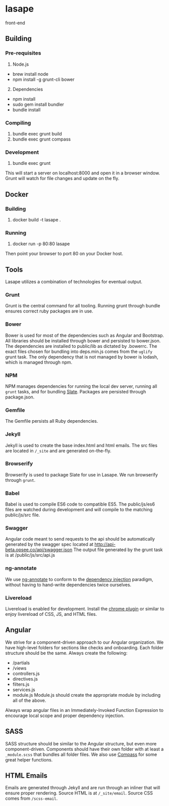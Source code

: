 # lasape
front-end

## Building

### Pre-requisites

1. Node.js 
  * brew install node
  * npm install -g grunt-cli bower
2. Dependencies
  * npm install
  * sudo gem install bundler
  * bundle install

### Compiling

1. bundle exec grunt build
2. bundle exec grunt compass

### Development

1. bundle exec grunt

This will start a server on localhost:8000 and open it in a browser window.
Grunt will watch for file changes and update on the fly.

## Docker

### Building

1. docker build -t lasape .

### Running

1. docker run -p 80:80 lasape

Then point your browser to port 80 on your Docker host.

## Tools

Lasape utilizes a combination of technologies for eventual output.

### Grunt

Grunt is the central command for all tooling. Running grunt through bundle ensures correct ruby packages are in use.

### Bower

Bower is used for most of the dependencies such as Angular and Bootstrap. All libraries should be installed through bower and persisted to bower.json. The dependencies are installed to public/lib as dictated by .bowerrc. The exact files chosen for bundling into deps.min.js comes from the `uglify` grunt task. The only dependency that is not managed by bower is lodash, which is managed through npm.

### NPM

NPM manages dependencies for running the local dev server, running all `grunt` tasks, and for bundling [Slate](https://github.com/opsee/slate). Packages are persisted through package.json.

### Gemfile

The Gemfile persists all Ruby dependencies.

### Jekyll

Jekyll is used to create the base index.html and html emails. The src files are located in `/_site` and are generated on-the-fly.

### Browserify

Browserify is used to package Slate for use in Lasape. We run browserify through `grunt`.

### Babel

Babel is used to compile ES6 code to compatible ES5. The public/js/es6 files are watched during development and will compile to the matching public/js/src file.

### Swagger

Angular code meant to send requests to the api should be automatically generated by the swagger spec located at 
http://api-beta.opsee.co/api/swagger.json
The output file generated by the grunt task is at /public/js/src/api.js

### ng-annotate

We use [ng-annotate](https://github.com/olov/ng-annotate) to conform to the [dependency injection](https://docs.angularjs.org/guide/di) paradigm, without having to hand-write dependencies twice ourselves.

### Livereload

Livereload is enabled for development. Install the [chrome plugin](https://chrome.google.com/webstore/detail/livereload/jnihajbhpnppcggbcgedagnkighmdlei?hl=en) or similar to enjoy livereload of CSS, JS, and HTML files.

## Angular

We strive for a component-driven approach to our Angular organization. We have high-level folders for sections like checks and onboarding. Each folder structure should be the same. Always create the following:
- /partials
- /views
- controllers.js
- directives.js
- filters.js
- services.js
- module.js
Module.js should create the appropriate module by including all of the above.

Always wrap angular files in an Immediately-Invoked Function Expression to encourage local scope and proper dependency injection.

## SASS

SASS structure should be similar to the Angular structure, but even more component-driven. Components should have their own folder with at least a `_module.scss` that bundles all folder files. We also use [Compass](http://compass-style.org/) for some great helper functions.

## HTML Emails

Emails are generated through Jekyll and are run through an inliner that will ensure proper rendering. Source HTML is at `/_site/email`. Source CSS comes from `/scss-email`.